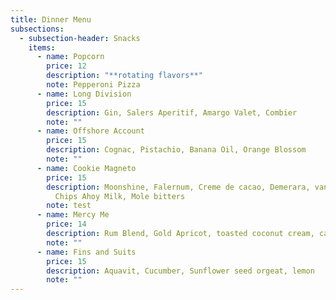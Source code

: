 ```yaml
---
title: Dinner Menu
subsections:
  - subsection-header: Snacks
    items:
      - name: Popcorn
        price: 12
        description: "**rotating flavors**"
        note: Pepperoni Pizza
      - name: Long Division
        price: 15
        description: Gin, Salers Aperitif, Amargo Valet, Combier
        note: ""
      - name: Offshore Account
        price: 15
        description: Cognac, Pistachio, Banana Oil, Orange Blossom
        note: ""
      - name: Cookie Magneto
        price: 15
        description: Moonshine, Falernum, Creme de cacao, Demerara, vanilla, clarified
          Chips Ahoy Milk, Mole bitters
        note: test
      - name: Mercy Me
        price: 14
        description: Rum Blend, Gold Apricot, toasted coconut cream, calamansi
        note: ""
      - name: Fins and Suits
        price: 15
        description: Aquavit, Cucumber, Sunflower seed orgeat, lemon
        note: ""
---
```

